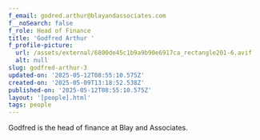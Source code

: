 ```yaml
---
f_email: godred.arthur@blayandassociates.com
f__noSearch: false
f_role: Head of Finance
title: 'Godfred Arthur '
f_profile-picture:
  url: /assets/external/6800de45c1b9a9b90e6917ca_rectangle201-6.avif
  alt: null
slug: godfred-arthur-3
updated-on: '2025-05-12T08:55:10.575Z'
created-on: '2025-05-09T13:18:52.538Z'
published-on: '2025-05-12T08:55:10.575Z'
layout: '[people].html'
tags: people
---
```


Godfred is the head of finance at Blay and Associates.
